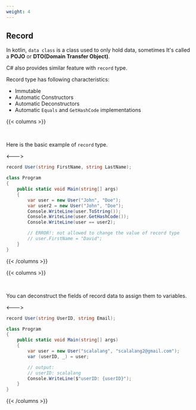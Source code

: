 ```yaml
---
weight: 4
---
```


## Record

In kotlin, `data class` is a class used to only hold data, sometimes It's called a **POJO** or **DTO(Domain Transfer Object)**.

C# also provides similar feature with `record` type.

Record type has following characteristics:
- Immutable
- Automatic Constructors
- Automatic Deconstructors
- Automatic `Equals` and `GetHashCode` implementations

{{< columns >}}

<br/>

Here is the basic example of `record` type.

<--->

```csharp
record User(string FirstName, string LastName);

class Program
{
    public static void Main(string[] args)
    {
        var user = new User("John", "Doe");
        var user2 = new User("John", "Doe");
        Console.WriteLine(user.ToString());
        Console.WriteLine(user.GetHashCode());
        Console.WriteLine(user == user2);

        // ERROR!: not allowed to change the value of record type
        // user.FirstName = "David";
    }
}
```

{{< /columns >}}

{{< columns >}}

<br/>

You can deconstruct the fields of record data to assign them to variables.

<--->

```csharp
record User(string UserID, string Email);

class Program
{
    public static void Main(string[] args)
    {
        var user = new User("scalalang", "scalalang2@gmail.com");
        var (userID, _) = user;

        // output:
        // userID: scalalang
        Console.WriteLine($"userID: {userID}");
    }
}

```

{{< /columns >}}